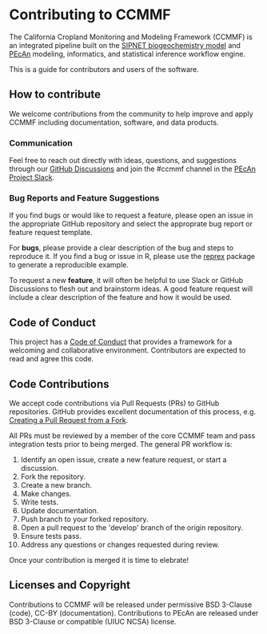 # Contributing to CCMMF

<!-- 
TODO:
- Add preferred languages
- Code style
- What contributions go to PEcAn or SIPNET, what to CCMMF
  - Types of output: workflow, documentation, sipnet, monitoring
- Guidance for tests, documentation, NEWS
- Authorship, CITATION.cff
- what goes in private vs public discussions?
-->

The California Cropland Monitoring and Modeling Framework (CCMMF) is an integrated pipeline
built on the [SIPNET biogeochemistry model](https://github.com/pecanproject/sipnet) and 
[PEcAn](https://github.com/pecanproject/) modeling, informatics, and statistical inference workflow 
engine.

This is a guide for contributors and users of the software.

## How to contribute

We welcome contributions from the community to help improve and apply CCMMF including documentation, 
software, and data products. 

### Communication

Feel free to reach out directly with ideas, questions, and suggestions through 
our [GitHub Discussions](https://github.com/orgs/ccmmf/discussions) and join the #ccmmf channel 
in the [PEcAn Project Slack](https://join.slack.com/t/pecanproject/shared_invite/enQtMzkyODUyMjQyNTgzLWEzOTM1ZjhmYWUxNzYwYzkxMWVlODAyZWQwYjliYzA0MDA0MjE4YmMyOTFhMjYyMjYzN2FjODE4N2Y4YWFhZmQ).

### Bug Reports and Feature Suggestions

If you find bugs or would like to request a feature, please open an issue in the appropriate GitHub repository and select the approprate bug report or feature request template.

For **bugs**, please provide a clear description of the bug and steps to reproduce it. If you find a bug or issue in R, 
please use the [reprex](https://reprex.tidyverse.org/) package to generate a reproducible example.

To request a new **feature**, it will often be helpful to use Slack or GitHub Discussions to flesh out and brainstorm ideas. A good feature request will include a clear description of the feature and how it would be used.

## Code of Conduct

This project has a [Code of Conduct](https://github.com/ccmmf/.github/blob/main/CODE_OF_CONDUCT.md) 
that provides a framework for a welcoming and collaborative environment. Contributors are expected to 
read and agree this code.

## Code Contributions

We accept code contributions via Pull Requests (PRs) to GitHub repositories. GitHub provides excellent documentation of this process, e.g. [Creating a Pull Request from a Fork](https://docs.github.com/en/pull-requests/collaborating-with-pull-requests/proposing-changes-to-your-work-with-pull-requests/creating-a-pull-request-from-a-fork).

All PRs must be reviewed by a member of the core CCMMF team and 
pass integration tests prior to being merged.
The general PR workflow is:

1. Identify an open issue, create a new feature request, or start a discussion.
1. Fork the repository.
2. Create a new branch.
3. Make changes.
4. Write tests.
5. Update documentation.
6. Push branch to your forked repository.
7. Open a pull request to the 'develop' branch of the origin repository.
8. Ensure tests pass.
9. Address any questions or changes requested during review.

Once your contribution is merged it is time to elebrate!

## Licenses and Copyright

Contributions to CCMMF will be released under permissive BSD 3-Clause (code), CC-BY (documentation). 
Contributions to PEcAn are released under BSD 3-Clause or compatible 
(UIUC NCSA) license.
